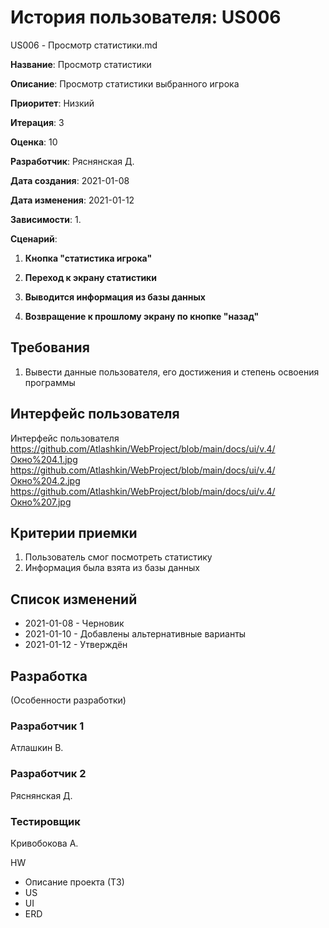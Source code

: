 # История пользователя: US006 

US006 - Просмотр статистики.md

**Название**: Просмотр статистики

**Описание**: Просмотр статистики выбранного игрока

**Приоритет**: Низкий

**Итерация**: 3

**Оценка**: 10

**Разработчик**: Ряснянская Д.

**Дата создания**: 2021-01-08

**Дата изменения**: 2021-01-12

**Зависимости**:
1. 

**Сценарий**:
1. **Кнопка "статистика игрока"**

2. **Переход к экрану статистики**

3. **Выводится информация из базы данных**

4. **Возвращение к прошлому экрану по кнопке "назад"**

## Требования
1. Вывести данные пользователя, его достижения и степень освоения программы

## Интерфейс пользователя
Интерфейс пользователя 
https://github.com/Atlashkin/WebProject/blob/main/docs/ui/v.4/Окно%204.1.jpg
https://github.com/Atlashkin/WebProject/blob/main/docs/ui/v.4/Окно%204.2.jpg
https://github.com/Atlashkin/WebProject/blob/main/docs/ui/v.4/Окно%207.jpg

## Критерии приемки
1. Пользователь смог посмотреть статистику
2. Информация была взята из базы данных

## Список изменений
- 2021-01-08 - Черновик
- 2021-01-10 - Добавлены альтернативные варианты
- 2021-01-12 - Утверждён

## Разработка
(Особенности разработки)

### Разработчик 1
Атлашкин В.
### Разработчик 2
Ряснянская Д.
### Тестировщик
Кривобокова А.

HW
- Описание проекта (ТЗ)
- US
- UI
- ERD
